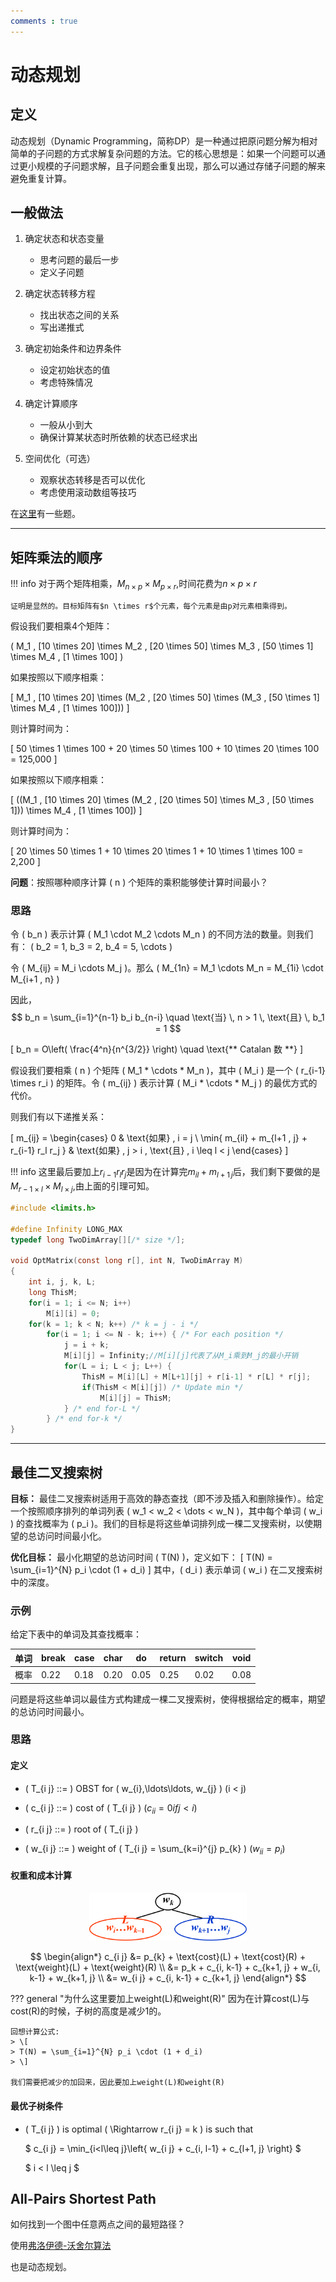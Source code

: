 ```yaml
---
comments : true
---
```


<link rel="stylesheet" type="text/css" href="../../../css/styles.css">



# 动态规划

## 定义

动态规划（Dynamic Programming，简称DP）是一种通过把原问题分解为相对简单的子问题的方式求解复杂问题的方法。它的核心思想是：如果一个问题可以通过更小规模的子问题求解，且子问题会重复出现，那么可以通过存储子问题的解来避免重复计算。

## 一般做法

1. 确定状态和状态变量
    - 思考问题的最后一步
    - 定义子问题

2. 确定状态转移方程
    - 找出状态之间的关系
    - 写出递推式

3. 确定初始条件和边界条件
    - 设定初始状态的值
    - 考虑特殊情况

4. 确定计算顺序
    - 一般从小到大
    - 确保计算某状态时所依赖的状态已经求出

5. 空间优化（可选）
    - 观察状态转移是否可以优化
    - 考虑使用滚动数组等技巧

在[这里](../../article/out/DP.md)有一些题。



---

## 矩阵乘法的顺序

!!! info
    对于两个矩阵相乘，$M_{n \times p} \times M_{p \times r}$,时间花费为$n \times p \times r$

    证明是显然的。目标矩阵有$n \times r$个元素，每个元素是由p对元素相乘得到。

假设我们要相乘4个矩阵：

\( M_1 \, [10 \times 20] \times M_2 \, [20 \times 50] \times M_3 \, [50 \times 1] \times M_4 \, [1 \times 100] \)

如果按照以下顺序相乘：

\[
M_1 \, [10 \times 20] \times (M_2 \, [20 \times 50] \times (M_3 \, [50 \times 1] \times M_4 \, [1 \times 100]))
\]

则计算时间为：

\[
50 \times 1 \times 100 + 20 \times 50 \times 100 + 10 \times 20 \times 100 = 125,000
\]

如果按照以下顺序相乘：

\[
((M_1 \, [10 \times 20] \times (M_2 \, [20 \times 50] \times M_3 \, [50 \times 1])) \times M_4 \, [1 \times 100])
\]

则计算时间为：

\[
20 \times 50 \times 1 + 10 \times 20 \times 1 + 10 \times 1 \times 100 = 2,200
\]

**问题**：按照哪种顺序计算 \( n \) 个矩阵的乘积能够使计算时间最小？

### 思路

令 \( b_n \) 表示计算 \( M_1 \cdot M_2 \cdots M_n \) 的不同方法的数量。则我们有：
\( b_2 = 1, b_3 = 2, b_4 = 5, \cdots \)

令 \( M_{ij} = M_i \cdots M_j \)。那么 \( M_{1n} = M_1 \cdots M_n = M_{1i} \cdot M_{i+1 \, n} \)

因此，
$$
b_n = \sum_{i=1}^{n-1} b_i b_{n-i} \quad \text{当} \, n > 1 \, \text{且} \, b_1 = 1
$$

\[
b_n = O\left( \frac{4^n}{n^{3/2}} \right) \quad \text{** Catalan 数 **}
\]

假设我们要相乘 \( n \) 个矩阵 \( M_1 * \cdots * M_n \)，其中 \( M_i \) 是一个 \( r_{i-1} \times r_i \) 的矩阵。令 \( m_{ij} \) 表示计算 \( M_i * \cdots * M_j \) 的最优方式的代价。

则我们有以下递推关系：

\[
m_{ij} = 
\begin{cases} 
0 & \text{如果} \, i = j \\
\min\{ m_{il} + m_{l+1 \, j} + r_{i-1} r_l r_j \} & \text{如果} \, j > i \, \text{且} \, i \leq l < j 
\end{cases}
\]

!!! info
    这里最后要加上$r_{i-1} r_l r_j$是因为在计算完$m_{il} + m_{l+1 \, j}$后，我们剩下要做的是$M_{r-1 \times l} \times M_{l \times j}$,由上面的引理可知。

```c
#include <limits.h>

#define Infinity LONG_MAX
typedef long TwoDimArray[][/* size */];

void OptMatrix(const long r[], int N, TwoDimArray M) 
{
    int i, j, k, L;
    long ThisM;
    for(i = 1; i <= N; i++)
        M[i][i] = 0;
    for(k = 1; k < N; k++) /* k = j - i */
        for(i = 1; i <= N - k; i++) { /* For each position */
            j = i + k;
            M[i][j] = Infinity;//M[i][j]代表了从M_i乘到M_j的最小开销
            for(L = i; L < j; L++) {
                ThisM = M[i][L] + M[L+1][j] + r[i-1] * r[L] * r[j];
                if(ThisM < M[i][j]) /* Update min */
                    M[i][j] = ThisM;
            } /* end for-L */
        } /* end for-k */
}

```

---

## 最佳二叉搜索树

**目标：** 最佳二叉搜索树适用于高效的静态查找（即不涉及插入和删除操作）。给定一个按照顺序排列的单词列表 \( w_1 < w_2 < \dots < w_N \)，其中每个单词 \( w_i \) 的查找概率为 \( p_i \)。我们的目标是将这些单词排列成一棵二叉搜索树，以使期望的总访问时间最小化。

**优化目标：** 最小化期望的总访问时间 \( T(N) \)，定义如下：
\[
T(N) = \sum_{i=1}^{N} p_i \cdot (1 + d_i)
\]
其中，\( d_i \) 表示单词 \( w_i \) 在二叉搜索树中的深度。

### 示例

给定下表中的单词及其查找概率：

| 单词       | break | case | char | do  | return | switch | void |
|------------|-------|------|------|-----|--------|--------|------|
| 概率       | 0.22  | 0.18 | 0.20 | 0.05 | 0.25   | 0.02   | 0.08 |

问题是将这些单词以最佳方式构建成一棵二叉搜索树，使得根据给定的概率，期望的总访问时间最小。

### 思路

#### 定义

- \( T_{i j} ::= \) OBST for \( w_{i},\ldots\ldots, w_{j} \) (i < j)

- \( c_{i j} ::= \) cost of \( T_{i j} \) $(c_{i i} = 0 if j < i)$

- \( r_{i j} ::= \) root of \( T_{i j} \)

- \( w_{i j} ::= \) weight of \( T_{i j} = \sum_{k=i}^{j} p_{k} \) $(w_{i i} = p_{i})$

#### 权重和成本计算

<div style="text-align: center;">
    <img src="../../../image/pp111.png" style="max-width: 50%; height: auto;">
</div>

$$
\begin{align*}
c_{i j} &= p_{k} + \text{cost}(L) + \text{cost}(R) + \text{weight}(L) + \text{weight}(R) \\
        &= p_k + c_{i, k-1} + c_{k+1, j} + w_{i, k-1} + w_{k+1, j} \\
        &= w_{i j} + c_{i, k-1} + c_{k+1, j}
\end{align*}
$$

??? general "为什么这里要加上weight(L)和weight(R)"
    因为在计算cost(L)与cost(R)的时候，子树的高度是减少1的。

    回想计算公式:
    > \[
    > T(N) = \sum_{i=1}^{N} p_i \cdot (1 + d_i)
    > \]

    我们需要把减少的加回来，因此要加上weight(L)和weight(R)

#### 最优子树条件

- \( T_{i j} \) is optimal \( \Rightarrow r_{i j} = k \) is such that

  $ c_{i j} = \min_{i<l\leq j}\left\{ w_{i j} + c_{i, l-1} + c_{l+1, j} \right\} $

  $ i < l \leq j $

## All-Pairs Shortest Path

如何找到一个图中任意两点之间的最短路径？


使用[弗洛伊德-沃舍尔算法](https://zh.wikipedia.org/wiki/Floyd-Warshall%E7%AE%97%E6%B3%95)

也是动态规划。

